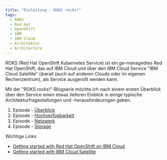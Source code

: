 ```yaml
---
title: "Einleitung - ROKS rocks!"
tags:
  - ROKS
  - Red Hat
  - OpenShift
  - IBM
  - IBM Cloud
  - Architektur
  - Architecture
---
```


ROKS (Red Hat OpenShift Kubernetes Service) ist ein ge-managedtes Red Hat OpenShift, das auf IBM Cloud und über den IBM Cloud Service "IBM Cloud Satellite" überall (auch auf anderen Clouds oder im eigenen Rechenzentrum), als Service ausgerollt werden kann.

Mit der "ROKS rocks!"-Blogserie möchte ich nach einem ersten Überblick über den Service einen etwas tieferen Einblick in einige typische Architekturfragestellungen und -herausfordeurngen geben.

1. Episode - [Überblick](./S1E1_overview.md)
2. Episode - [Hochverfügbarkeit](./S1E2_ha.md)
3. Episode - [Netzwerk](./S1E3_network.md)
4. Episode - [Storage](./S1E4_storage.md)

Wichtige Links
- [Getting started with Red Hat OpenShift on IBM Cloud](https://cloud.ibm.com/docs/openshift?topic=openshift-getting-started)
- [Getting started with IBM Cloud Satellite](https://cloud.ibm.com/docs/satellite?topic=satellite-getting-started)
